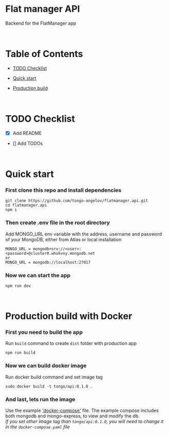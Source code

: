 # Flat manager API

Backend for the FlatManager app

<br />

# Table of Contents

- [TODO Checklist](#todo-checklist)
- [Quick start](#quick-start)
- [Production build](#production-build-with-docker)

  <br />

# TODO Checklist

- [x] Add README
- [] Add TODOs

<br />

# Quick start

### First clone this repo and install dependencies

```shell
git clone https://github.com/tongo-angelov/flatmanager.api.git
cd flatmanager.api
npm i
```

### Then create .env file in the root directory

Add MONGO_URL env variable with the address, username and password of your MongoDB, either from Atlas or local installation

```shell
MONGO_URL = mongodb+srv://<user>:<password>@cluster0.whokvny.mongodb.net
or
MONGO_URL = mongodb://localhost:27017
```

### Now we can start the app

```shell
npm run dev
```

<br />

# Production build with Docker

### First you need to build the app

Run `build` command to create `dist` folder with production app

```shell
npm run build
```

### Now we can build docker image

Run docker build command and set image tag

```shell
sudo docker build -t tongo/api:0.1.0 .
```

### And last, lets run the image

Use the example ['docker-compose'](/docker-compose.yaml) file. The example compose includes both mongodb and mongo-express, to view and modify the db.
<br />
_If you set other image tag than `tongo/api:0.1.0`, you will need to change it in the `docker-compose.yaml` file_
